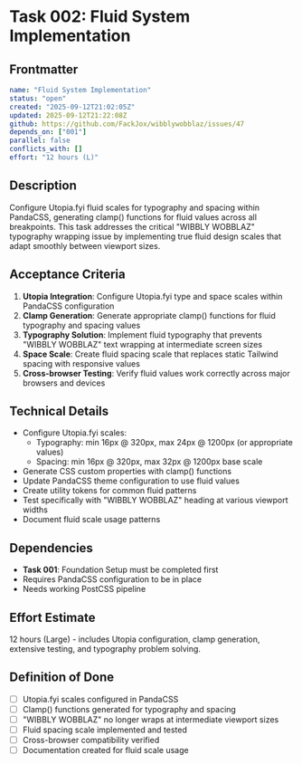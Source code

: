 # Task 002: Fluid System Implementation

## Frontmatter
```yaml
name: "Fluid System Implementation"
status: "open"
created: "2025-09-12T21:02:05Z"
updated: 2025-09-12T21:22:08Z
github: https://github.com/FackJox/wibblywobblaz/issues/47
depends_on: ["001"]
parallel: false
conflicts_with: []
effort: "12 hours (L)"
```

## Description

Configure Utopia.fyi fluid scales for typography and spacing within PandaCSS, generating clamp() functions for fluid values across all breakpoints. This task addresses the critical "WIBBLY WOBBLAZ" typography wrapping issue by implementing true fluid design scales that adapt smoothly between viewport sizes.

## Acceptance Criteria

1. **Utopia Integration**: Configure Utopia.fyi type and space scales within PandaCSS configuration
2. **Clamp Generation**: Generate appropriate clamp() functions for fluid typography and spacing values
3. **Typography Solution**: Implement fluid typography that prevents "WIBBLY WOBBLAZ" text wrapping at intermediate screen sizes
4. **Space Scale**: Create fluid spacing scale that replaces static Tailwind spacing with responsive values
5. **Cross-browser Testing**: Verify fluid values work correctly across major browsers and devices

## Technical Details

- Configure Utopia.fyi scales:
  - Typography: min 16px @ 320px, max 24px @ 1200px (or appropriate values)
  - Spacing: min 16px @ 320px, max 32px @ 1200px base scale
- Generate CSS custom properties with clamp() functions
- Update PandaCSS theme configuration to use fluid values
- Create utility tokens for common fluid patterns
- Test specifically with "WIBBLY WOBBLAZ" heading at various viewport widths
- Document fluid scale usage patterns

## Dependencies

- **Task 001**: Foundation Setup must be completed first
- Requires PandaCSS configuration to be in place
- Needs working PostCSS pipeline

## Effort Estimate

12 hours (Large) - includes Utopia configuration, clamp generation, extensive testing, and typography problem solving.

## Definition of Done

- [ ] Utopia.fyi scales configured in PandaCSS
- [ ] Clamp() functions generated for typography and spacing
- [ ] "WIBBLY WOBBLAZ" no longer wraps at intermediate viewport sizes
- [ ] Fluid spacing scale implemented and tested
- [ ] Cross-browser compatibility verified
- [ ] Documentation created for fluid scale usage
